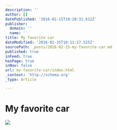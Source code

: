 ```yaml
---
description: ''
author: []
datePublished: '2016-02-15T10:20:31.612Z'
publisher:
  domain: ''
  name: ''
title: My favorite car
dateModified: '2016-02-15T10:11:17.525Z'
sourcePath: _posts/2016-02-15-my-favorite-car.md
published: true
inFeed: true
hasPage: true
inNav: false
url: my-favorite-car/index.html
_context: 'http://schema.org'
_type: Article

---
```

# My favorite car
![](https://the-grid-user-content.s3-us-west-2.amazonaws.com/a68ecc7e-ab7e-42ce-9046-6a39f46bfa76.png)